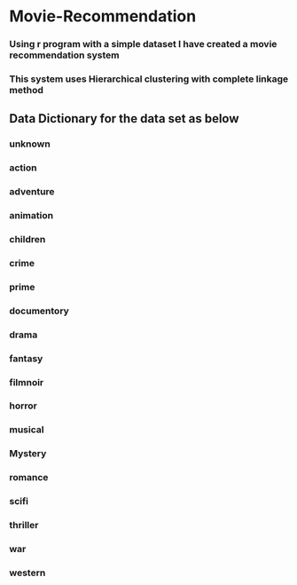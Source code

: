 # Movie-Recommendation
### Using r program with a simple dataset I have created a movie recommendation system
### This system uses Hierarchical clustering with complete linkage method
## Data Dictionary for the data set as below
### unknown
### action
### adventure
### animation
### children
### crime
### prime
### documentory
### drama
### fantasy
### filmnoir
### horror
### musical
### Mystery
### romance
### scifi
### thriller
### war
### western
